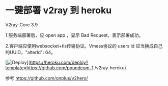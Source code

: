 # 一键部署 v2ray 到 heroku
V2ray-Core 3.9

1.服务端部署后，应 open app ，显示 Bad Request，表示部署成功。

2.客户端应使用websocket+tls传输协议。Vmess协议的 users id 应当换成自己的UUID，"alterId": 64。

[![Deploy](https://www.herokucdn.com/deploy/button.png)](https://heroku.com/deploy?template=https://github.com/poundcom-1
/v2ray-heroku)

参考 https://github.com/onplus/v2hero/
